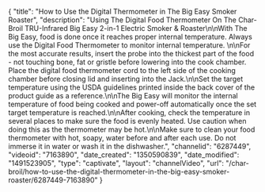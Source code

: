 {
    "title": "How to Use the Digital Thermometer in The Big Easy Smoker Roaster",
    "description": "Using The Digital Food Thermometer On The Char-Broil TRU-Infrared Big Easy 2-in-1 Electric Smoker & Roaster\n\nWith The Big Easy, food is done once it reaches proper internal temperature. Always use the Digital Food Thermometer to monitor internal temperature. \n\nFor the most accurate results, insert the probe into the thickest part of the food - not touching bone, fat or gristle before lowering into the cook chamber. Place the digital food thermometer cord to the left side of the cooking chamber before closing lid and inserting into the Jack.\n\nSet the target temperature using the USDA guidelines printed inside the back cover of the product guide as a reference.\n\nThe Big Easy will monitor the internal temperature of food being cooked and power-off automatically once the set target temperature is reached.\n\nAfter cooking, check the temperature in several places to make sure the food is evenly heated. Use caution when doing this as the thermometer may be hot.\n\nMake sure to clean your food thermometer with hot, soapy, water before and after each use. Do not immerse it in water or wash it in the dishwasher.",
    "channelid": "6287449",
    "videoid": "7163890",
    "date_created": "1350590839",
    "date_modified": "1491523905",
    "type": "captivate",
    "layout": "channelVideo",
    "url": "\/char-broil\/how-to-use-the-digital-thermometer-in-the-big-easy-smoker-roaster\/6287449-7163890"
}
